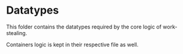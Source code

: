 # Datatypes

This folder contains the datatypes required by the core logic
of work-stealing.

Containers logic is kept in their respective file as well.
